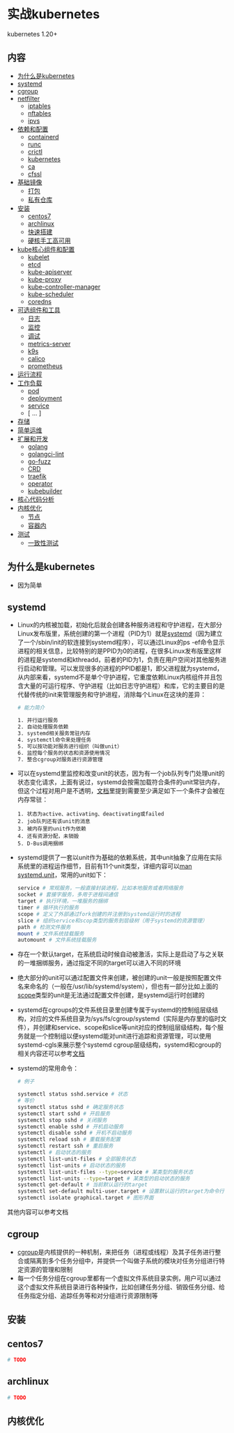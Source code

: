 # 实战kubernetes

kubernetes 1.20+


## 内容
- [为什么是kubernetes](#为什么是kubernetes)
- [systemd](#systemd)
- [cgroup](#cgroup)
- [netfilter](#netfilter)
    - [iptables](#iptables)
    - [nftables](#nftables)
    - [ipvs](#ipvs)
- [依赖和配置](#依赖和配置)
    - [containerd](#containerd)
    - [runc](#runc)
    - [crictl](#crictl)
    - [kubernetes](#kubernetes)
    - [ca](#ca)
    - [cfssl](#cfssl)
- [基础镜像](#基础镜像)
    - [打包](#打包)
    - [私有仓库](#私有仓库)
- [安装](#安装)
    - [centos7](#centos7)
    - [archlinux](#archlinux)
    - [快速搭建](#快速搭建)
    - [硬核手工高可用](#硬核手工高可用)
- [kube核心组件和配置](#kube核心组件和配置)
    - [kubelet](#kubelet)
    - [etcd](#etcd)
    - [kube-apiserver](#kube-apiserver)
    - [kube-proxy](#kube-proxy)
    - [kube-controller-manager](#kube-controller-manager)
    - [kube-scheduler](#kube-scheduler)
    - [coredns](#coredns)
- [可选组件和工具](#可选)
    - [日志](#日志)
    - [监控](#监控)
    - [调试](#调试)
    - [metrics-server](#metrics-server)
    - [k9s](#k9s)
    - [calico](#calico)
    - [prometheus](#prometheus)
- [运行流程](#运行流程)
- [工作负载](#工作负载)
    - [pod](#pod)
    - [deployment](#deployment)
    - [service](#service)
    - [ ... ]
- [存储](#存储)
- [简单运维](#简单运维)
- [扩展和开发](#扩展和开发)
    - [golang](#golang)
    - [golangci-lint](#golangci-lint)
    - [go-fuzz](#go-fuzz)
    - [CRD](#CRD)
    - [traefik](#traefik)
    - [operator](#operator)
    - [kubebuilder](#kubebuilder)
- [核心代码分析](#核心代码分析)
- [内核优化](#内核优化)
    - [节点](#节点)
    - [容器内](#容器内)
- [测试](#测试)
    - [一致性测试](#一致性测试)

## 为什么是kubernetes

- 因为简单

## systemd

- Linux的内核被加载，初始化后就会创建各种服务进程和守护进程，在大部分Linux发布版里，系统创建的第一个进程（PID为1）就是[systemd](https://www.freedesktop.org/software/systemd/man/systemd.html#)（因为建立了一个/sbin/init的软连接到systemd程序），可以通过Linux的ps -ef命令显示进程的相关信息，比较特别的是PPID为0的进程，在很多Linux发布版里这样的进程是systemd和kthreadd，前者的PID为1，负责在用户空间对其他服务进行启动和管理。可以发现很多的进程的PPID都是1，即父进程就为systemd，从内部来看，systemd不是单个守护进程，它重度依赖Linux内核组件并且包含大量的可运行程序、守护进程（比如日志守护进程）和库，它的主要目的是代替传统的init来管理服务和守护进程，消除每个Linux在这块的差异：
    ```sh
    # 能力简介

    1. 并行运行服务
    2. 自动处理服务依赖
    3. systemd相关服务常驻内存
    4. systemctl命令来处理任务
    5. 可以按功能对服务进行组织（叫做unit）
    6. 监控每个服务的状态和资源使用情况
    7. 整合cgroup对服务进行资源管理
    ```

- 可以在systemd里监控和改变unit的状态，因为有一个job队列专门处理unit的状态变化请求，上面有说过，systemd会按需加载符合条件的unit常驻内存，但这个过程对用户是不透明，[文档](https://www.freedesktop.org/software/systemd/man/systemd.html#)里提到需要至少满足如下一个条件才会被在内存常驻：
    ```
    1. 状态为active、activating、deactivating或failed 
    2. job队列还有该unit的消息
    3. 被内存里的unit作为依赖
    4. 还有资源分配，未销毁
    5. D-Bus调用捆绑
    ```
- systemd提供了一套以unit作为基础的依赖系统，其中unit抽象了应用在实际系统里的进程运作细节，目前有11个unit类型，详细内容可以[man systemd.unit](https://www.freedesktop.org/software/systemd/man/systemd.unit.html#)，常用的unit如下：
    ```sh
    service # 常规服务，一般直接封装进程，比如本地服务或者网络服务
    socket # 套接字服务，多用于进程间通信
    target # 执行环境，一堆服务的捆绑
    timer # 循环执行的服务
    scope # 定义了外部通过fork创建的并注册到systemd运行时的进程
    slice # 组织service和scop类型的服务到层级树（用于systemd的资源管理）
    path # 检测文件服务
    mount # 文件系统挂载服务
    automount # 文件系统挂载服务

    ```

- 存在一个默认target，在系统启动时候自动被激活，实际上是启动了与之关联的一堆捆绑服务，通过指定不同的target可以进入不同的环境
- 绝大部分的unit可以通过配置文件来创建，被创建的unit一般是按照配置文件名来命名的（一般在/usr/lib/systemd/system），但也有一部分比如上面的[scope](https://www.freedesktop.org/software/systemd/man/systemd.scope.html#)类型的unit是无法通过配置文件创建，是systemd运行时创建的
- systemd在cgroups的文件系统目录里创建专属于systemd的控制组层级结构，对应的文件系统目录为/sys/fs/cgroup/systemd（实际是内存里的临时文件），并创建和service、scope和slice等unit对应的控制组层级结构，每个服务就是一个控制组以便systemd能对unit进行追踪和资源管理，可以使用systemd-cgls来展示整个systemd cgroup层级结构，systemd和cgroup的相关内容还可以参考[文档](https://www.freedesktop.org/wiki/Software/systemd/ControlGroupInterface/)

- systemd的常用命令：
    ```sh 
    # 例子

    systemctl status sshd.service # 状态
    # 等价
    systemctl status sshd # 确定服务状态
    systemctl start sshd # 开启服务
    systemctl stop sshd # 关闭服务
    systemctl enable sshd # 开机启动服务
    systemctl disable sshd # 开机不启动服务
    systemctl reload ssh # 重载服务配置
    systemctl restart ssh # 重启服务
    systemctl # 启动状态的服务
    systemctl list-unit-files # 全部服务状态
    systemctl list-units # 启动状态的服务
    systemctl list-unit-files --type=service # 某类型的服务状态
    systemctl list-units --type=target # 某类型的启动状态的服务
    systemctl get-default # 当前默认运行的target
    systemctl set-default multi-user.target # 设置默认运行的target为命令行
    systemctl isolate graphical.target # 图形界面
    ```
其他内容可以参考文档


## cgroup
- [cgroup](https://www.kernel.org/doc/Documentation/cgroup-v1/cgroups.txt)是内核提供的一种机制，来把任务（进程或线程）及其子任务进行整合或隔离到多个任务分组中，并提供一个叫做子系统的模块对任务分组进行特定资源的管理和限制
- 每一个任务分组在cgroup里都有一个虚拟文件系统目录实例，用户可以通过这个虚拟文件系统目录进行各种操作，比如创建任务分组、销毁任务分组、给任务指定分组、追踪任务等和对分组进行资源限制等

## 安装
## centos7
```sh
# TODO
```

## archlinux
```sh
# TODO
```

## 内核优化